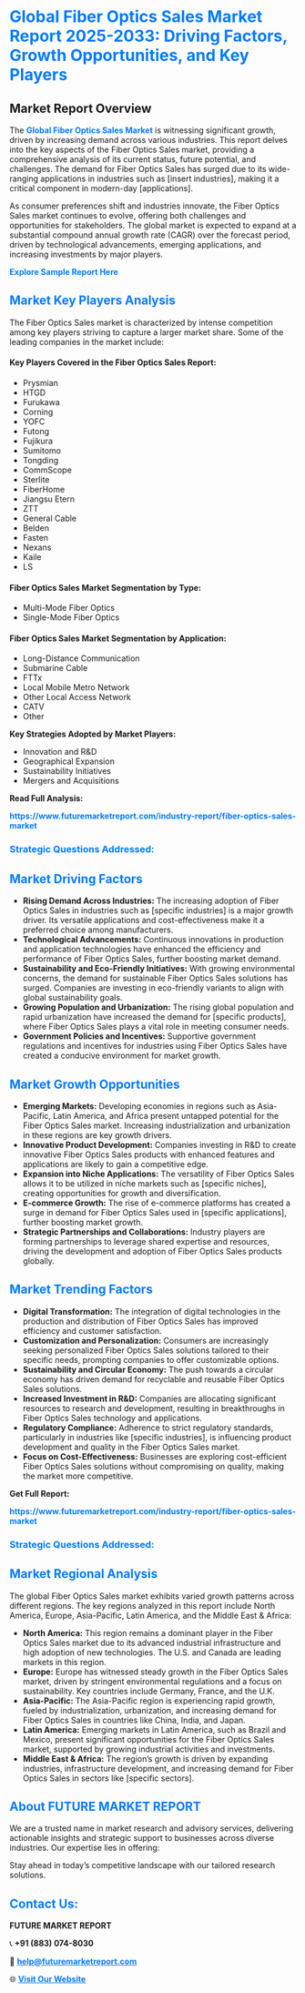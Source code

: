 <h1 style="color: #007BFF;">Global Fiber Optics Sales Market Report 2025-2033: Driving Factors, Growth Opportunities, and Key Players</h1>

<section id="overview">
<h2>Market Report Overview</h2>
<p>The <a href="https://www.futuremarketreport.com/industry-report/fiber-optics-sales-market" style="color: #007BFF; text-decoration: none;"><strong>Global Fiber Optics Sales Market</strong></a> is witnessing significant growth, driven by increasing demand across various industries. This report delves into the key aspects of the Fiber Optics Sales market, providing a comprehensive analysis of its current status, future potential, and challenges. The demand for Fiber Optics Sales has surged due to its wide-ranging applications in industries such as [insert industries], making it a critical component in modern-day [applications].</p>
<p>As consumer preferences shift and industries innovate, the Fiber Optics Sales market continues to evolve, offering both challenges and opportunities for stakeholders. The global market is expected to expand at a substantial compound annual growth rate (CAGR) over the forecast period, driven by technological advancements, emerging applications, and increasing investments by major players.</p>
</section>

<section id="overview">
<p><a href="https://www.futuremarketreport.com/request-sample/reportId=103942" style="color: #007BFF; text-decoration: none;"><strong>Explore Sample Report Here</strong></a></p>
</section>

<section id="key-players">
<h2 style="color: #007BFF;">Market Key Players Analysis</h2>
<p>The Fiber Optics Sales market is characterized by intense competition among key players striving to capture a larger market share. Some of the leading companies in the market include:</p>
<h4>Key Players Covered in the Fiber Optics Sales Report:</h4>
<ul><li>Prysmian</li><li>HTGD</li><li>Furukawa</li><li>Corning</li><li>YOFC</li><li>Futong</li><li>Fujikura</li><li>Sumitomo</li><li>Tongding</li><li>CommScope</li><li>Sterlite</li><li>FiberHome</li><li>Jiangsu Etern</li><li>ZTT</li><li>General Cable</li><li>Belden</li><li>Fasten</li><li>Nexans</li><li>Kaile</li><li>LS</li></ul>
<h4>Fiber Optics Sales Market Segmentation by Type:</h4>
<ul><li>Multi-Mode Fiber Optics</li><li>Single-Mode Fiber Optics</li></ul>

<h4>Fiber Optics Sales Market Segmentation by Application:</h4>
<ul><li>Long-Distance Communication</li><li>Submarine Cable</li><li>FTTx</li><li>Local Mobile Metro Network</li><li>Other Local Access Network</li><li>CATV</li><li>Other</li></ul>
<p><strong>Key Strategies Adopted by Market Players:</strong></p>
<ul>
<li>Innovation and R&D</li>
<li>Geographical Expansion</li>
<li>Sustainability Initiatives</li>
<li>Mergers and Acquisitions</li>
</ul>
</section>

<section>
<p><strong>Read Full Analysis: </strong></p><a href="https://www.futuremarketreport.com/industry-report/fiber-optics-sales-market" style="color: #007BFF; text-decoration: none;"><strong>https://www.futuremarketreport.com/industry-report/fiber-optics-sales-market</strong></a>
<h3 style="color: #007BFF;">Strategic Questions Addressed:</h3>
</section>

<section id="driving-factors">
<h2 style="color: #007BFF;">Market Driving Factors</h2>
<ul>
<li><strong>Rising Demand Across Industries:</strong> The increasing adoption of Fiber Optics Sales in industries such as [specific industries] is a major growth driver. Its versatile applications and cost-effectiveness make it a preferred choice among manufacturers.</li>
<li><strong>Technological Advancements:</strong> Continuous innovations in production and application technologies have enhanced the efficiency and performance of Fiber Optics Sales, further boosting market demand.</li>
<li><strong>Sustainability and Eco-Friendly Initiatives:</strong> With growing environmental concerns, the demand for sustainable Fiber Optics Sales solutions has surged. Companies are investing in eco-friendly variants to align with global sustainability goals.</li>
<li><strong>Growing Population and Urbanization:</strong> The rising global population and rapid urbanization have increased the demand for [specific products], where Fiber Optics Sales plays a vital role in meeting consumer needs.</li>
<li><strong>Government Policies and Incentives:</strong> Supportive government regulations and incentives for industries using Fiber Optics Sales have created a conducive environment for market growth.</li>
</ul>
</section>

<section id="growth-opportunities">
<h2 style="color: #007BFF;">Market Growth Opportunities</h2>
<ul>
<li><strong>Emerging Markets:</strong> Developing economies in regions such as Asia-Pacific, Latin America, and Africa present untapped potential for the Fiber Optics Sales market. Increasing industrialization and urbanization in these regions are key growth drivers.</li>
<li><strong>Innovative Product Development:</strong> Companies investing in R&D to create innovative Fiber Optics Sales products with enhanced features and applications are likely to gain a competitive edge.</li>
<li><strong>Expansion into Niche Applications:</strong> The versatility of Fiber Optics Sales allows it to be utilized in niche markets such as [specific niches], creating opportunities for growth and diversification.</li>
<li><strong>E-commerce Growth:</strong> The rise of e-commerce platforms has created a surge in demand for Fiber Optics Sales used in [specific applications], further boosting market growth.</li>
<li><strong>Strategic Partnerships and Collaborations:</strong> Industry players are forming partnerships to leverage shared expertise and resources, driving the development and adoption of Fiber Optics Sales products globally.</li>
</ul>
</section>

<section id="trending-factors">
<h2 style="color: #007BFF;">Market Trending Factors</h2>
<ul>
<li><strong>Digital Transformation:</strong> The integration of digital technologies in the production and distribution of Fiber Optics Sales has improved efficiency and customer satisfaction.</li>
<li><strong>Customization and Personalization:</strong> Consumers are increasingly seeking personalized Fiber Optics Sales solutions tailored to their specific needs, prompting companies to offer customizable options.</li>
<li><strong>Sustainability and Circular Economy:</strong> The push towards a circular economy has driven demand for recyclable and reusable Fiber Optics Sales solutions.</li>
<li><strong>Increased Investment in R&D:</strong> Companies are allocating significant resources to research and development, resulting in breakthroughs in Fiber Optics Sales technology and applications.</li>
<li><strong>Regulatory Compliance:</strong> Adherence to strict regulatory standards, particularly in industries like [specific industries], is influencing product development and quality in the Fiber Optics Sales market.</li>
<li><strong>Focus on Cost-Effectiveness:</strong> Businesses are exploring cost-efficient Fiber Optics Sales solutions without compromising on quality, making the market more competitive.</li>
</ul>
</section>

<section>
<p><strong>Get Full Report: </strong></p><a href="https://www.futuremarketreport.com/industry-report/fiber-optics-sales-market" style="color: #007BFF; text-decoration: none;"><strong>https://www.futuremarketreport.com/industry-report/fiber-optics-sales-market</strong></a>
<h3 style="color: #007BFF;">Strategic Questions Addressed:</h3>
</section>


<section id="regional-analysis">
<h2 style="color: #007BFF;">Market Regional Analysis</h2>
<p>The global Fiber Optics Sales market exhibits varied growth patterns across different regions. The key regions analyzed in this report include North America, Europe, Asia-Pacific, Latin America, and the Middle East & Africa:</p>
<ul>
<li><strong>North America:</strong> This region remains a dominant player in the Fiber Optics Sales market due to its advanced industrial infrastructure and high adoption of new technologies. The U.S. and Canada are leading markets in this region.</li>
<li><strong>Europe:</strong> Europe has witnessed steady growth in the Fiber Optics Sales market, driven by stringent environmental regulations and a focus on sustainability. Key countries include Germany, France, and the U.K.</li>
<li><strong>Asia-Pacific:</strong> The Asia-Pacific region is experiencing rapid growth, fueled by industrialization, urbanization, and increasing demand for Fiber Optics Sales in countries like China, India, and Japan.</li>
<li><strong>Latin America:</strong> Emerging markets in Latin America, such as Brazil and Mexico, present significant opportunities for the Fiber Optics Sales market, supported by growing industrial activities and investments.</li>
<li><strong>Middle East & Africa:</strong> The region’s growth is driven by expanding industries, infrastructure development, and increasing demand for Fiber Optics Sales in sectors like [specific sectors].</li>
</ul>
</section>

<footer>
<h2 style="color: #007BFF;">About FUTURE MARKET REPORT</h2>
<p>We are a trusted name in market research and advisory services, delivering actionable insights and strategic support to businesses across diverse industries. Our expertise lies in offering:</p>

<p>Stay ahead in today’s competitive landscape with our tailored research solutions.</p>

<h2 style="color: #007BFF;">Contact Us:</h2>
<p><strong>FUTURE MARKET REPORT</strong></p>
<p>📞 <strong>+91 (883) 074-8030</strong></p>
<p>📧 <strong><a href="mailto:help@futuremarketreport.com" style="color: #007BFF;">help@futuremarketreport.com</a></strong></p>
<p>🌐 <strong><a href="https://www.futuremarketreport.com/" style="color: #007BFF;">Visit Our Website</a></strong></p>
</footer>